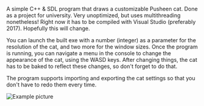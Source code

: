 A simple C++ & SDL program that draws a customizable Pusheen cat. Done as a project for university. Very unoptimized, but uses multithreading nonetheless!
Right now it has to be compiled with Visual Studio (preferably 2017). Hopefully this will change.

You can launch the built exe with a number (integer) as a parameter for the resolution of the cat, and two more for the window sizes. Once the program is running, you can navigate a menu in the console to change the appearance of the cat, using the WASD keys. After changing things, the cat has to be baked to reflect these changes, so don't forget to do that.

The program supports importing and exporting the cat settings so that you don't have to redo them every time.

![Example picture](https://i.imgur.com/RwpOCHA.png)